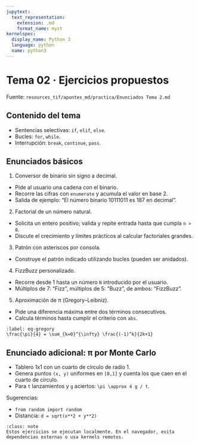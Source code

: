 ```yaml
---
jupytext:
  text_representation:
    extension: .md
    format_name: myst
kernelspec:
  display_name: Python 3
  language: python
  name: python3
---
```


# Tema 02 · Ejercicios propuestos

Fuente: `resources_tif/apuntes_md/practica/Enunciados Tema 2.md`

## Contenido del tema

- Sentencias selectivas: `if`, `elif`, `else`.
- Bucles: `for`, `while`.
- Interrupción: `break`, `continue`, `pass`.

## Enunciados básicos

1) Conversor de binario sin signo a decimal.
- Pide al usuario una cadena con el binario.
- Recorre las cifras con `enumerate` y acumula el valor en base 2.
- Salida de ejemplo: “El número binario 10111011 es 187 en decimal”.

2) Factorial de un número natural.
- Solicita un entero positivo; valida y repite entrada hasta que cumpla `n > 0`.
- Discute el crecimiento y límites prácticos al calcular factoriales grandes.

3) Patrón con asteriscos por consola.
- Construye el patrón indicado utilizando bucles (pueden ser anidados).

4) FizzBuzz personalizado.
- Recorre desde 1 hasta un número `N` introducido por el usuario.
- Múltiplos de 7: “Fizz”, múltiplos de 5: “Buzz”, de ambos: “FizzBuzz”.

5) Aproximación de π (Gregory–Leibniz).
- Pide una diferencia máxima entre dos términos consecutivos.
- Calcula términos hasta cumplir el criterio con `abs`.

```{math}
:label: eq-gregory
\frac{\pi}{4} = \sum_{k=0}^{\infty} \frac{(-1)^k}{2k+1}
```

## Enunciado adicional: π por Monte Carlo

- Tablero 1x1 con un cuarto de círculo de radio 1.
- Genera puntos `(x, y)` uniformes en `[0,1]` y cuenta los que caen en el cuarto de círculo.
- Para `t` lanzamientos y `g` aciertos: `\pi \approx 4 g / t`.

Sugerencias:
- `from random import random`
- Distancia: `d = sqrt(x**2 + y**2)`

```{admonition} Nota de ejecución
:class: note
Estos ejercicios se ejecutan localmente. En el navegador, evita dependencias externas o usa kernels remotos.
```

